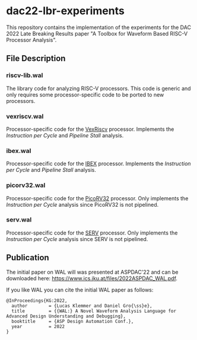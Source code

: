 # dac22-lbr-experiments
This repository contains the implementation of the experiments for the DAC 2022 Late Breaking Results paper "A Toolbox for Waveform Based RISC-V Processor Analysis".

## File Description

### riscv-lib.wal
The library code for analyzing RISC-V processors. This code is generic and only requires some processor-specific code to be ported to new processors.

### vexriscv.wal
Processor-specific code for the [VexRiscv](https://github.com/SpinalHDL/VexRiscv) processor.
Implements the *Instruction per Cycle* and *Pipeline Stall* analysis.

### ibex.wal
Processor-specific code for the [IBEX](https://github.com/lowRISC/ibex) processor.
Implements the *Instruction per Cycle* and *Pipeline Stall* analysis.

### picorv32.wal
Processor-specific code for the [PicoRV32](https://github.com/YosysHQ/picorv32) processor.
Only implements the *Instruction per Cycle* analysis since PicoRV32 is not pipelined.

### serv.wal
Processor-specific code for the [SERV](https://github.com/olofk/serv) processor.
Only implements the *Instruction per Cycle* analysis since SERV is not pipelined.

## Publication

The initial paper on WAL will was presented at ASPDAC'22 and can be downloaded here: https://www.ics.jku.at/files/2022ASPDAC_WAL.pdf.

If you like WAL you can cite the initial WAL paper as follows: 

```
@InProceedings{KG:2022,
  author        = {Lucas Klemmer and Daniel Gro{\ss}e},
  title         = {{WAL:} A Novel Waveform Analysis Language for Advanced Design Understanding and Debugging},
  booktitle     = {ASP Design Automation Conf.},
  year          = 2022
}

```
